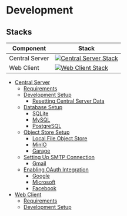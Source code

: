 <!-- markdownlint-disable MD051 -->

# Development

## Stacks

| Component      | Stack                                                                                                     |
| -------------- | --------------------------------------------------------------------------------------------------------- |
| Central Server | [![Central Server Stack](https://skillicons.dev/icons?i=py,fastapi,sqlite,mysql,docker)](#central-server) |
| Web Client     | [![Web Client Stack](https://skillicons.dev/icons?i=ts,react,tailwind,nextjs)](#web-client)               |

- [Central Server](./docs/central-server.md)
  - [Requirements](./docs/central-server.md#requirements)
  - [Development Setup](./docs/central-server-development-setup.md)
    - [Resetting Central Server Data](./docs/central-server-development-setup.md#resetting-central-server-data)
  - [Database Setup](./docs/central-server-database-setup.md)
    - [SQLite](./docs/central-server-database-setup.md#central-server-sqlite-database)
    - [MySQL](./docs/central-server-database-setup.md#central-server-mysql-database)
    - [PostgreSQL](./docs/central-server-database-setup.md#central-server-postgresql-database)
  - [Object Store Setup](./docs/central-server-object-store-setup.md)
    - [Local File Object Store](./docs/central-server-object-store-setup.md#local-file-object-store)
    - [MinIO](./docs/central-server-object-store-setup.md#minio-s3-compatible-object-store)
    - [Garage](./docs/central-server-object-store-setup.md#garage-s3-compatible-object-store)
  - [Setting Up SMTP Connection](./docs/central-server-smtp-connection.md)
    - [Gmail](./docs/central-server-smtp-connection.md#gmail-smtp-connection)
  - [Enabling OAuth Integration](./docs/central-server-enabling-open-authentication.md)
    - [Google](./docs/central-server-enabling-open-authentication.md#google-oauth)
    - [Microsoft](./docs/central-server-enabling-open-authentication.md#microsoft-oauth)
    - [Facebook](./docs/central-server-enabling-open-authentication.md#facebook-oauth)
- [Web Client](./docs/web-client.md)
  - [Requirements](./docs/web-client.md#requirements)
  - [Development Setup](./docs/web-client-development-setup.md)
